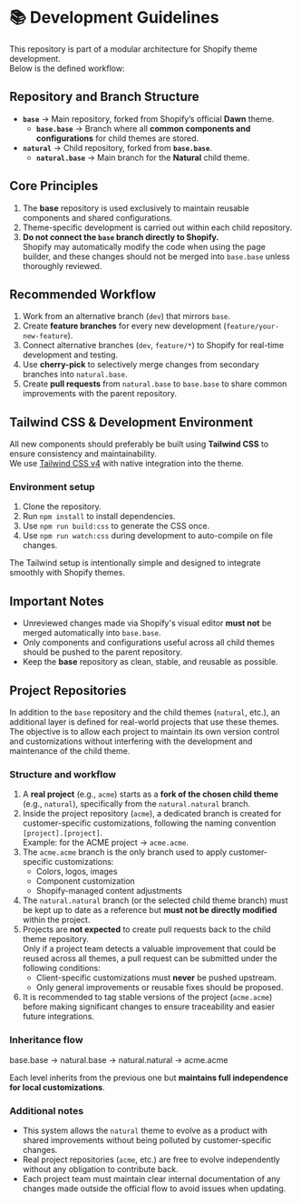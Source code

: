 # 📚 Development Guidelines

This repository is part of a modular architecture for Shopify theme development.  
Below is the defined workflow:

## Repository and Branch Structure

- **`base`** → Main repository, forked from Shopify’s official **Dawn** theme.
  - **`base.base`** → Branch where all **common components and configurations** for child themes are stored.
- **`natural`** → Child repository, forked from **`base.base`**.
  - **`natural.base`** → Main branch for the **Natural** child theme.

## Core Principles

1. The **base** repository is used exclusively to maintain reusable components and shared configurations.
2. Theme-specific development is carried out within each child repository.
3. **Do not connect the `base` branch directly to Shopify.**  
   Shopify may automatically modify the code when using the page builder, and these changes should not be merged into `base.base` unless thoroughly reviewed.

## Recommended Workflow

1. Work from an alternative branch (`dev`) that mirrors `base`.
2. Create **feature branches** for every new development (`feature/your-new-feature`).
3. Connect alternative branches (`dev`, `feature/*`) to Shopify for real-time development and testing.
4. Use **cherry-pick** to selectively merge changes from secondary branches into `natural.base`.
5. Create **pull requests** from `natural.base` to `base.base` to share common improvements with the parent repository.

## Tailwind CSS & Development Environment

All new components should preferably be built using **Tailwind CSS** to ensure consistency and maintainability.  
We use [Tailwind CSS v4](https://tailwindcss.com/docs/installation) with native integration into the theme.

### Environment setup

1. Clone the repository.
2. Run `npm install` to install dependencies.
3. Use `npm run build:css` to generate the CSS once.
4. Use `npm run watch:css` during development to auto-compile on file changes.

The Tailwind setup is intentionally simple and designed to integrate smoothly with Shopify themes.

## Important Notes

- Unreviewed changes made via Shopify's visual editor **must not** be merged automatically into `base.base`.
- Only components and configurations useful across all child themes should be pushed to the parent repository.
- Keep the **base** repository as clean, stable, and reusable as possible.

## Project Repositories

In addition to the `base` repository and the child themes (`natural`, etc.), an additional layer is defined for real-world projects that use these themes.  
The objective is to allow each project to maintain its own version control and customizations without interfering with the development and maintenance of the child theme.

### Structure and workflow

1. A **real project** (e.g., `acme`) starts as a **fork of the chosen child theme** (e.g., `natural`), specifically from the `natural.natural` branch.
2. Inside the project repository (`acme`), a dedicated branch is created for customer-specific customizations, following the naming convention `[project].[project]`.  
   Example: for the ACME project → `acme.acme`.
3. The `acme.acme` branch is the only branch used to apply customer-specific customizations:
   - Colors, logos, images
   - Component customization
   - Shopify-managed content adjustments
4. The `natural.natural` branch (or the selected child theme branch) must be kept up to date as a reference but **must not be directly modified** within the project.
5. Projects are **not expected** to create pull requests back to the child theme repository.  
   Only if a project team detects a valuable improvement that could be reused across all themes, a pull request can be submitted under the following conditions:
   - Client-specific customizations must **never** be pushed upstream.
   - Only general improvements or reusable fixes should be proposed.
6. It is recommended to tag stable versions of the project (`acme.acme`) before making significant changes to ensure traceability and easier future integrations.

### Inheritance flow

base.base → natural.base → natural.natural → acme.acme


Each level inherits from the previous one but **maintains full independence for local customizations**.

### Additional notes

- This system allows the `natural` theme to evolve as a product with shared improvements without being polluted by customer-specific changes.
- Real project repositories (`acme`, etc.) are free to evolve independently without any obligation to contribute back.
- Each project team must maintain clear internal documentation of any changes made outside the official flow to avoid issues when updating.
